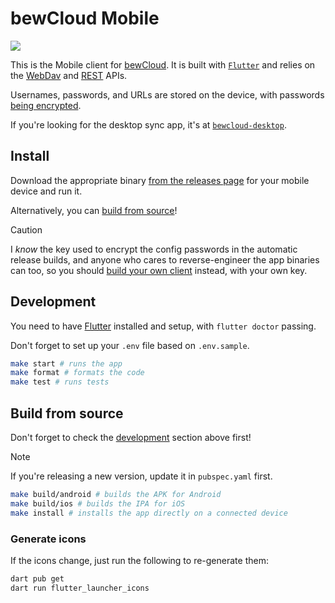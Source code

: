 # bewCloud Mobile

[![](https://github.com/bewcloud/bewcloud-mobile/workflows/Run%20Tests/badge.svg)](https://github.com/bewcloud/bewcloud-mobile/actions?workflow=Run+Tests)

This is the Mobile client for [bewCloud](https://github.com/bewcloud/bewcloud). It is built with [`Flutter`](https://flutter.dev) and relies on the [WebDav](https://github.com/bewcloud/bewcloud/blob/main/routes/dav.tsx) and [REST](https://github.com/bewcloud/bewcloud/tree/main/routes/api/files) APIs.

Usernames, passwords, and URLs are stored on the device, with passwords [being encrypted](/lib/encryption.dart).

If you're looking for the desktop sync app, it's at [`bewcloud-desktop`](https://github.com/bewcloud/bewcloud-desktop).

## Install

Download the appropriate binary [from the releases page](https://github.com/bewcloud/bewcloud-mobile/releases) for your mobile device and run it.

Alternatively, you can [build from source](#build-from-source)!

> [!CAUTION]
> I _know_ the key used to encrypt the config passwords in the automatic release builds, and anyone who cares to reverse-engineer the app binaries can too, so you should [build your own client](#build-from-source) instead, with your own key.

## Development

You need to have [Flutter](https://docs.flutter.dev/get-started/install) installed and setup, with `flutter doctor` passing.

Don't forget to set up your `.env` file based on `.env.sample`.

```sh
make start # runs the app
make format # formats the code
make test # runs tests
```

## Build from source

Don't forget to check the [development](#development) section above first!

> [!NOTE]
> If you're releasing a new version, update it in `pubspec.yaml` first.

```sh
make build/android # builds the APK for Android
make build/ios # builds the IPA for iOS
make install # installs the app directly on a connected device
```

### Generate icons

If the icons change, just run the following to re-generate them:

```sh
dart pub get
dart run flutter_launcher_icons
```
